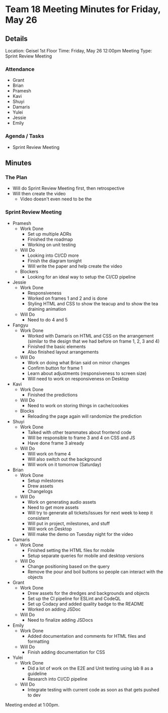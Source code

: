# Team 18 Meeting Minutes for Friday, May 26

## Details

Location: Geisel 1st Floor
Time: Friday, May 26 12:00pm
Meeting Type: Sprint Review Meeting

### Attendance

-   Grant
-   Brian
-   Pramesh
-   Kavi
-   Shuyi
-   Damaris
-   Yulei
-   Jessie
-   Emily

### Agenda / Tasks

-   Sprint Review Meeting

## Minutes

### The Plan

-   Will do Sprint Review Meeting first, then retrospective
-   Will then create the video
    -   Video doesn't even need to be the

### Sprint Review Meeting

-   Pramesh
    -   Work Done
        -   Set up multiple ADRs
        -   Finished the roadmap
        -   Working on unit testing
    -   Will Do
        -   Looking into CI/CD more
        -   Finish the diagram tonight
        -   Will write the paper and help create the video
    -   Blockers
        -   Looking for an ideal way to setup the CI/CD pipeline
-   Jessie
    -   Work Done
        -   Responsiveness
        -   Worked on frames 1 and 2 and is done
        -   Styling HTML and CSS to show the teacup and to show the tea draining animation
    -   Will Do
        -   Need to do 4 and 5
-   Fangyu
    -   Work Done
        -   Worked with Damaris on HTML and CSS on the arrangement (similar to the design that we had before on frame 1, 2, 3 and 4)
        -   Finished the basic elements
        -   Also finished layout arrangements
    -   Will Do
        -   Work on doing what Brian said on minor changes
        -   Confirm button for frame 1
        -   Learn about adjustments (responsiveness to screen size)
        -   Will need to work on responsiveness on Desktop
-   Kavi
    -   Work Done
        -   Finished the predictions
    -   Will Do
        -   Need to work on storing things in cache/cookies
    -   Blocks
        -   Reloading the page again will randomize the prediction
-   Shuyi
    -   Work Done
        -   Talked with other teammates about frontend code
        -   Will be responsible to frame 3 and 4 on CSS and JS
        -   Have done frame 3 already
    -   Will Do
        -   Will work on frame 4
        -   Will also switch out the background
        -   Will work on it tomorrow (Saturday)
-   Brian
    -   Work Done
        -   Setup milestones
        -   Drew assets
        -   Changelogs
    -   Will Do
        -   Work on generating audio assets
        -   Need to get more assets
        -   Will try to generate all tickets/issues for next week to keep it consistent
        -   Will put in project, milestones, and stuff
        -   Will work on Desktop
        -   Will make the demo on Tuesday night for the video
-   Damaris
    -   Work Done
        -   Finished setting the HTML files for mobile
        -   Setup separate queries for mobile and desktop versions
    -   Will Do
        -   Change positioning based on the query
        -   Remove the pour and boil buttons so people can interact with the objects
-   Grant
    -   Work Done
        -   Drew assets for the dredges and backgrounds and objects
        -   Set up the CI pipeline for ESLint and CodeQL
        -   Set up Codacy and added quality badge to the README
        -   Worked on adding JSDoc
    -   Will Do
        -   Need to finalize adding JSDocs
-   Emily
    -   Work Done
        -   Added documentation and comments for HTML files and formatting
    -   Will Do
        -   Finish adding documentation for CSS
-   Yulei
    -   Work Done
        -   Did a lot of work on the E2E and Unit testing using lab 8 as a guideline
        -   Research into CI/CD pipeline
    -   Will Do
        -   Integrate testing with current code as soon as that gets pushed to dev

Meeting ended at 1:00pm.
